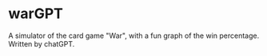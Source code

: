 # warGPT
A simulator of the card game "War", with a fun graph of the win percentage. Written by chatGPT.
